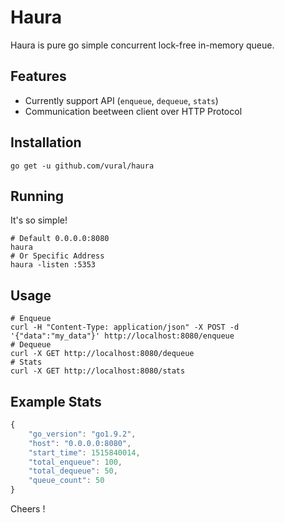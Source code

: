 # Haura 

Haura is pure go simple concurrent lock-free in-memory queue.

## Features
- Currently support API (`enqueue`, `dequeue`, `stats`)
- Communication beetween client over HTTP Protocol

## Installation

    go get -u github.com/vural/haura

## Running

It's so simple!

```
# Default 0.0.0.0:8080
haura
# Or Specific Address
haura -listen :5353
```

## Usage
```
# Enqueue
curl -H "Content-Type: application/json" -X POST -d '{"data":"my_data"}' http://localhost:8080/enqueue
# Dequeue
curl -X GET http://localhost:8080/dequeue
# Stats
curl -X GET http://localhost:8080/stats
```

## Example Stats
```javascript
{
    "go_version": "go1.9.2",
    "host": "0.0.0.0:8080",
    "start_time": 1515840014,
    "total_enqueue": 100,
    "total_dequeue": 50,
    "queue_count": 50
}
```

Cheers !
